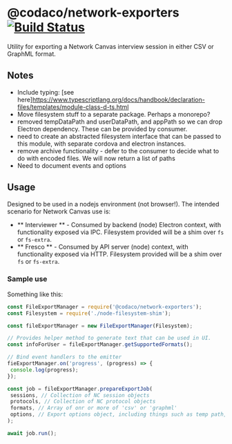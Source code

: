 # @codaco/network-exporters [![Build Status](https://travis-ci.org/codaco/network-exporters.svg?branch=master)](https://travis-ci.org/codaco/network-exporters)
Utility for exporting a Network Canvas interview session in either CSV or GraphML format.

## Notes

- Include typing: [see here]<https://www.typescriptlang.org/docs/handbook/declaration-files/templates/module-class-d-ts.html>
- Move filesystem stuff to a separate package. Perhaps a monorepo?
- removed tempDataPath and userDataPath, and appPath so we can drop Electron dependency. These can be provided by consumer.
- need to create an abstracted filesystem interface that can be passed to this module, with separate cordova and electron instances.
- remove archive functionality - defer to the consumer to decide what to do with encoded files. We will now return a list of paths
- Need to document events and options

## Usage

Designed to be used in a nodejs environment (not browser!). The intended scenario for Network Canvas use is:

 - ** Interviewer ** - Consumed by backend (node) Electron context, with functionality exposed via IPC. Filesystem provided will be a shim over `fs` or `fs-extra`.
 - ** Fresco ** - Consumed by API server (node) context, with functionality exposed via HTTP. Filesystem provided will be a shim over `fs` or `fs-extra`.

### Sample use

Something like this:

 ``` js
const FileExportManager = require('@codaco/network-exporters');
const Filesystem = require('./node-filesystem-shim');

const fileExportManager = new FileExportManager(Filesystem);

// Provides helper method to generate text that can be used in UI.
const infoForUser = fileExportManager.getSupportedFormats();

// Bind event handlers to the emitter
fieExportManager.on('progress', (progress) => {
  console.log(progress);
});

const job = fileExportManager.prepareExportJob(
  sessions, // Collection of NC session objects
  protocols, // Collection of NC protocol objects
  formats, // Array of onr or more of 'csv' or 'graphml'
  options, // Export options object, including things such as temp path, user path, etc.
);

await job.run();

 ```

